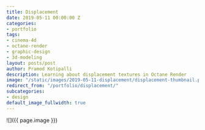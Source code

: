 ```yaml
---
title: Displacement
date: 2019-05-11 00:00:00 Z
categories:
- portfolio
tags:
- cinema-4d
- octane-render
- graphic-design
- 3d-modeling
layout: posts/post
author: Pramod Kotipalli
description: Learning about displacement textures in Octane Render
image: "/static/images/2019-05-11-displacement/displacement-thumbnail.png"
redirect_from: "/portfolio/displacement/"
subcategories:
- design
default_image_fullwidth: true
---
```


![]({{ page.image }})
